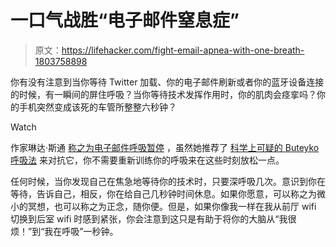 # 一口气战胜“电子邮件窒息症”

> 原文：<https://lifehacker.com/fight-email-apnea-with-one-breath-1803758898>

你有没有注意到当你等待 Twitter 加载、你的电子邮件刷新或者你的蓝牙设备连接的时候，有一瞬间的屏住呼吸？当你等待技术发挥作用时，你的肌肉会痉挛吗？你的手机突然变成该死的车管所整整六秒钟？

Watch

作家琳达·斯通 [称之为电子邮件呼吸暂停](https://lindastone.net/2014/11/24/are-you-breathing-do-you-have-email-apnea/) ，虽然她推荐了 [科学上可疑的 Buteyko 呼吸法](https://sciencebasedmedicine.org/buteyko-breathing-technique-nothing-to-hyperventilate-about/) 来对抗它，你不需要重新训练你的呼吸来在这些时刻放松一点。

任何时候，当你发现自己在焦急地等待你的技术时，只要深呼吸几次。意识到你在等待，告诉自己，相反，你在给自己几秒钟时间休息。如果你愿意，可以称之为微小的冥想，也可以称之为正念，随你便。但是，如果你像我一样在我从前厅 wifi 切换到后室 wifi 时感到紧张，你会注意到这只是有助于将你的大脑从“我很烦！”到“我在呼吸”一秒钟。